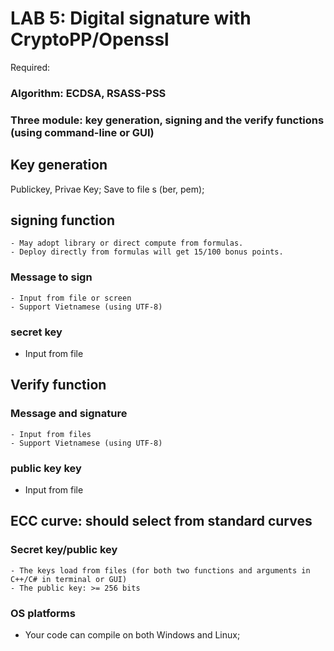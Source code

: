 # LAB 5: Digital signature with CryptoPP/Openssl
Required:
### Algorithm: ECDSA, RSASS-PSS
### Three module: key generation, signing and the verify functions (using command-line or GUI)
## Key generation
  Publickey, Privae  Key;
  Save to file s (ber, pem);
## signing function
    - May adopt library or direct compute from formulas.
    - Deploy directly from formulas will get 15/100 bonus points.
### Message to sign
    - Input from file or screen
    - Support Vietnamese (using UTF-8)
### secret key
   - Input from file
## Verify function
### Message and signature
    - Input from files
    - Support Vietnamese (using UTF-8)
### public key key
   - Input from file
 
## ECC curve:  should select from standard curves
### Secret key/public key
    - The keys load from files (for both two functions and arguments in C++/C# in terminal or GUI)
    - The public key: >= 256 bits
### OS platforms
  - Your code can compile on both Windows and Linux;

